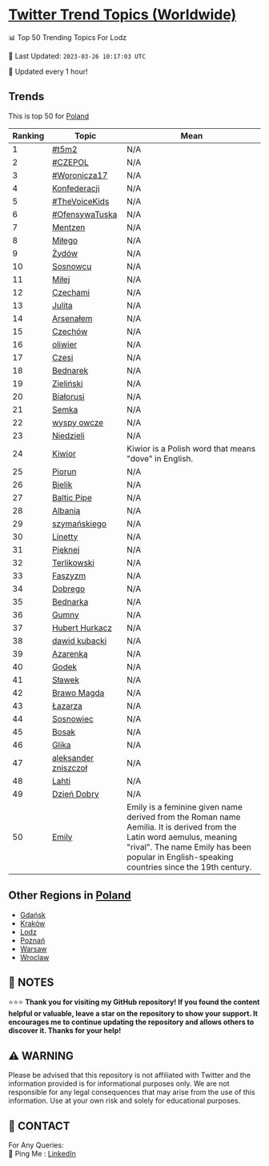 [Twitter Trend Topics (Worldwide)](https://github.com/ErcinDedeoglu/Twitter-Trend-Topics)
==========


📊 Top 50 Trending Topics For Lodz

📆 Last Updated: `2023-03-26 10:17:03 UTC`

🔧 Updated every 1 hour!


## Trends

This is top 50 for [Poland](</Poland>)

| Ranking | Topic | Mean |
| ------- | ------------ | ------------ |
| 1 | [#t5m2](http://twitter.com/search?q=%23t5m2) | N/A |
| 2 | [#CZEPOL](http://twitter.com/search?q=%23CZEPOL) | N/A |
| 3 | [#Woronicza17](http://twitter.com/search?q=%23Woronicza17) | N/A |
| 4 | [Konfederacji](http://twitter.com/search?q=Konfederacji) | N/A |
| 5 | [#TheVoiceKids](http://twitter.com/search?q=%23TheVoiceKids) | N/A |
| 6 | [#OfensywaTuska](http://twitter.com/search?q=%23OfensywaTuska) | N/A |
| 7 | [Mentzen](http://twitter.com/search?q=Mentzen) | N/A |
| 8 | [Miłego](http://twitter.com/search?q=Mi%c5%82ego) | N/A |
| 9 | [Żydów](http://twitter.com/search?q=%c5%bbyd%c3%b3w) | N/A |
| 10 | [Sosnowcu](http://twitter.com/search?q=Sosnowcu) | N/A |
| 11 | [Miłej](http://twitter.com/search?q=Mi%c5%82ej) | N/A |
| 12 | [Czechami](http://twitter.com/search?q=Czechami) | N/A |
| 13 | [Julita](http://twitter.com/search?q=Julita) | N/A |
| 14 | [Arsenałem](http://twitter.com/search?q=Arsena%c5%82em) | N/A |
| 15 | [Czechów](http://twitter.com/search?q=Czech%c3%b3w) | N/A |
| 16 | [oliwier](http://twitter.com/search?q=oliwier) | N/A |
| 17 | [Czesi](http://twitter.com/search?q=Czesi) | N/A |
| 18 | [Bednarek](http://twitter.com/search?q=Bednarek) | N/A |
| 19 | [Zieliński](http://twitter.com/search?q=Zieli%c5%84ski) | N/A |
| 20 | [Białorusi](http://twitter.com/search?q=Bia%c5%82orusi) | N/A |
| 21 | [Semka](http://twitter.com/search?q=Semka) | N/A |
| 22 | [wyspy owcze](http://twitter.com/search?q=wyspy+owcze) | N/A |
| 23 | [Niedzieli](http://twitter.com/search?q=Niedzieli) | N/A |
| 24 | [Kiwior](http://twitter.com/search?q=Kiwior) | Kiwior is a Polish word that means "dove" in English. |
| 25 | [Piorun](http://twitter.com/search?q=Piorun) | N/A |
| 26 | [Bielik](http://twitter.com/search?q=Bielik) | N/A |
| 27 | [Baltic Pipe](http://twitter.com/search?q=Baltic+Pipe) | N/A |
| 28 | [Albanią](http://twitter.com/search?q=Albani%c4%85) | N/A |
| 29 | [szymańskiego](http://twitter.com/search?q=szyma%c5%84skiego) | N/A |
| 30 | [Linetty](http://twitter.com/search?q=Linetty) | N/A |
| 31 | [Pięknej](http://twitter.com/search?q=Pi%c4%99knej) | N/A |
| 32 | [Terlikowski](http://twitter.com/search?q=Terlikowski) | N/A |
| 33 | [Faszyzm](http://twitter.com/search?q=Faszyzm) | N/A |
| 34 | [Dobrego](http://twitter.com/search?q=Dobrego) | N/A |
| 35 | [Bednarka](http://twitter.com/search?q=Bednarka) | N/A |
| 36 | [Gumny](http://twitter.com/search?q=Gumny) | N/A |
| 37 | [Hubert Hurkacz](http://twitter.com/search?q=Hubert+Hurkacz) | N/A |
| 38 | [dawid kubacki](http://twitter.com/search?q=dawid+kubacki) | N/A |
| 39 | [Azarenką](http://twitter.com/search?q=Azarenk%c4%85) | N/A |
| 40 | [Godek](http://twitter.com/search?q=Godek) | N/A |
| 41 | [Sławek](http://twitter.com/search?q=S%c5%82awek) | N/A |
| 42 | [Brawo Magda](http://twitter.com/search?q=Brawo+Magda) | N/A |
| 43 | [Łazarza](http://twitter.com/search?q=%c5%81azarza) | N/A |
| 44 | [Sosnowiec](http://twitter.com/search?q=Sosnowiec) | N/A |
| 45 | [Bosak](http://twitter.com/search?q=Bosak) | N/A |
| 46 | [Glika](http://twitter.com/search?q=Glika) | N/A |
| 47 | [aleksander zniszczoł](http://twitter.com/search?q=aleksander+zniszczo%c5%82) | N/A |
| 48 | [Lahti](http://twitter.com/search?q=Lahti) | N/A |
| 49 | [Dzień Dobry](http://twitter.com/search?q=Dzie%c5%84+Dobry) | N/A |
| 50 | [Emily](http://twitter.com/search?q=Emily) | Emily is a feminine given name derived from the Roman name Aemilia. It is derived from the Latin word aemulus, meaning "rival". The name Emily has been popular in English-speaking countries since the 19th century. |



## Other Regions in [Poland](</Poland>)

* [Gdańsk](</Poland/Gdańsk.md>)
* [Kraków](</Poland/Kraków.md>)
* [Lodz](</Poland/Lodz.md>)
* [Poznań](</Poland/Poznań.md>)
* [Warsaw](</Poland/Warsaw.md>)
* [Wroclaw](</Poland/Wroclaw.md>)



## 📝 NOTES

⭐⭐⭐ **Thank you for visiting my GitHub repository! If you found the content helpful or valuable, leave a star on the repository to show your support. It encourages me to continue updating the repository and allows others to discover it. Thanks for your help!**


## ⚠️ WARNING

Please be advised that this repository is not affiliated with Twitter and the information provided is for informational purposes only. We are not responsible for any legal consequences that may arise from the use of this information. Use at your own risk and solely for educational purposes.


## 📨 CONTACT

 For Any Queries:  
            🏓 Ping Me : [LinkedIn](https://www.linkedin.com/in/ercindedeoglu/)
